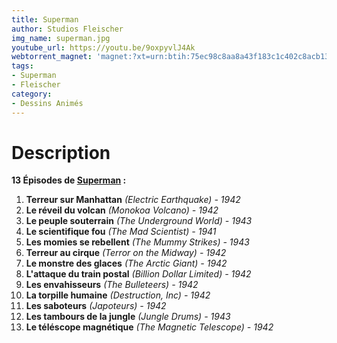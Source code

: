 ```yaml
---
title: Superman
author: Studios Fleischer
img_name: superman.jpg
youtube_url: https://youtu.be/9oxpyvlJ4Ak
webtorrent_magnet: 'magnet:?xt=urn:btih:75ec98c8aa8a43f183c1c402c8acb13e8bfe2d46&dn=uTucYGNhK1mc.mp4&tr=udp://explodie.org:6969&tr=udp://tracker.coppersurfer.tk:6969&tr=udp://tracker.empire-js.us:1337&tr=udp://tracker.leechers-paradise.org:6969&tr=udp://tracker.opentrackr.org:1337&tr=wss://tracker.btorrent.xyz&tr=wss://tracker.fastcast.nz&tr=wss://tracker.openwebtorrent.com&as=https://seed01.bitchute.com/8929/uTucYGNhK1mc.mp4&as=https://seed02.bitchute.com/8929/uTucYGNhK1mc.mp4&as=https://seed03.bitchute.com/8929/uTucYGNhK1mc.mp4&xs=https://www.bitchute.com/torrent/8929/uTucYGNhK1mc.webtorrent'
tags:
- Superman
- Fleischer
category:
- Dessins Animés
---
```


# Description
**13 Épisodes de [Superman](https://www.amazon.fr/gp/product/B01B1ZLHCC/ref=as_li_qf_sp_asin_il_tl?ie=UTF8&tag=ctimes-21&camp=1642&creative=6746&linkCode=as2&creativeASIN=B01B1ZLHCC&linkId=f240fbc9835d1ea20931d59e0aaade8b) :**
1. **Terreur sur Manhattan** *(Electric Earthquake) - 1942*
2. **Le réveil du volcan** *(Monokoa Volcano) - 1942*
3. **Le peuple souterrain** *(The Underground World) - 1943*
4. **Le scientifique fou** *(The Mad Scientist) - 1941*
5. **Les momies se rebellent** *(The Mummy Strikes) - 1943*
6. **Terreur au cirque** *(Terror on the Midway) - 1942*
7. **Le monstre des glaces** *(The Arctic Giant) - 1942*
8. **L'attaque du train postal** *(Billion Dollar Limited) - 1942*
9. **Les envahisseurs** *(The Bulleteers) - 1942*
10. **La torpille humaine** *(Destruction, Inc) - 1942*
11. **Les saboteurs** *(Japoteurs) - 1942*
12. **Les tambours de la jungle** *(Jungle Drums) - 1943*
13. **Le téléscope magnétique** *(The Magnetic Telescope) - 1942*

